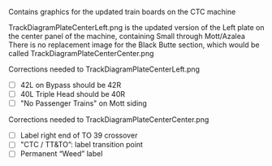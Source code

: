 Contains graphics for the updated train boards on the CTC machine

TrackDiagramPlateCenterLeft.png is the updated version of the Left plate on the center panel of the machine, containing Small through Mott/Azalea
There is no replacement image for the Black Butte section, which would be called TrackDiagramPlateCenterCenter.png

Corrections needed to TrackDiagramPlateCenterLeft.png
- [ ] 42L on Bypass should be 42R
- [ ] 40L Triple Head should be 40R
- [ ] "No Passenger Trains" on Mott siding

Corrections needed to TrackDiagramPlateCenterCenter.png
- [ ] Label right end of TO 39 crossover
- [ ] "CTC / TT&TO”: label transition point
- [ ] Permanent “Weed” label 
